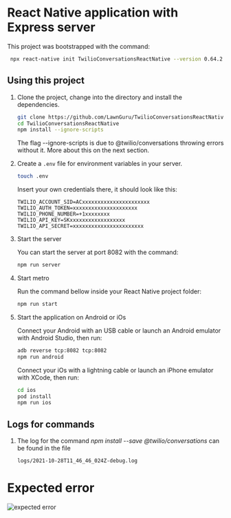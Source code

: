 # React Native application with Express server

This project was bootstrapped with the command:

   ```bash
    npx react-native init TwilioConversationsReactNative --version 0.64.2
   ```

## Using this project

1. Clone the project, change into the directory and install the dependencies.

   ```bash
   git clone https://github.com/LawnGuru/TwilioConversationsReactNative.git
   cd TwilioConversationsReactNative
   npm install --ignore-scripts
   ```

   The flag --ignore-scripts is due to @twilio/conversations throwing errors without it. More about this on the next section.

2. Create a `.env` file for environment variables in your server.

   ```bash
   touch .env
   ```

   Insert your own credentials there, it should look like this:

   ```
   TWILIO_ACCOUNT_SID=ACxxxxxxxxxxxxxxxxxxxxxx
   TWILIO_AUTH_TOKEN=xxxxxxxxxxxxxxxxxxxxx
   TWILIO_PHONE_NUMBER=+1xxxxxxxx
   TWILIO_API_KEY=SKxxxxxxxxxxxxxxxxxx
   TWILIO_API_SECRET=xxxxxxxxxxxxxxxxxxxxxxx
   ```

3. Start the server

   You can start the server at port 8082 with the command:

   ```bash
   npm run server
   ```

4. Start metro

   Run the command bellow inside your React Native project folder:

   ```bash
   npm run start
   ```
5. Start the application on Android or iOs

    Connect your Android with an USB cable or launch an Android emulator with Android Studio, then run:

    ```bash
    adb reverse tcp:8082 tcp:8082
    npm run android
    ```

    Connect your iOs with a lightning cable or launch an iPhone emulator with XCode, then run:

    ```bash
    cd ios
    pod install
    npm run ios
    ```

## Logs for commands

1. The log for the command *npm install --save @twilio/conversations* can be found in the file 

   ```
   logs/2021-10-28T11_46_46_024Z-debug.log
   ```

# Expected error

![expected error](https://i.imgur.com/wgReTQ8.png)